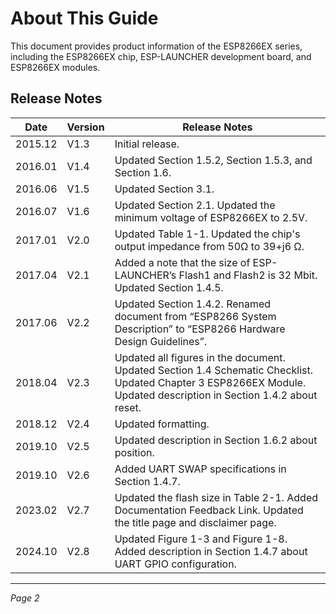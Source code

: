 # About This Guide

This document provides product information of the ESP8266EX series, including the ESP8266EX chip, ESP-LAUNCHER development board, and ESP8266EX modules.

## Release Notes

| Date    | Version | Release Notes                                                                                      |
|---------|---------|--------------------------------------------------------------------------------------------------|
| 2015.12 | V1.3    | Initial release.                                                                                  |
| 2016.01 | V1.4    | Updated Section 1.5.2, Section 1.5.3, and Section 1.6.                                           |
| 2016.06 | V1.5    | Updated Section 3.1.                                                                             |
| 2016.07 | V1.6    | Updated Section 2.1. Updated the minimum voltage of ESP8266EX to 2.5V.                           |
| 2017.01 | V2.0    | Updated Table 1-1. Updated the chip's output impedance from 50Ω to 39+j6 Ω.                      |
| 2017.04 | V2.1    | Added a note that the size of ESP-LAUNCHER’s Flash1 and Flash2 is 32 Mbit. Updated Section 1.4.5.|
| 2017.06 | V2.2    | Updated Section 1.4.2. Renamed document from “ESP8266 System Description” to “ESP8266 Hardware Design Guidelines”.|
| 2018.04 | V2.3    | Updated all figures in the document. Updated Section 1.4 Schematic Checklist. Updated Chapter 3 ESP8266EX Module. Updated description in Section 1.4.2 about reset.|
| 2018.12 | V2.4    | Updated formatting.                                                                             |
| 2019.10 | V2.5    | Updated description in Section 1.6.2 about position.                                            |
| 2019.10 | V2.6    | Added UART SWAP specifications in Section 1.4.7.                                               |
| 2023.02 | V2.7    | Updated the flash size in Table 2-1. Added Documentation Feedback Link. Updated the title page and disclaimer page.|
| 2024.10 | V2.8    | Updated Figure 1-3 and Figure 1-8. Added description in Section 1.4.7 about UART GPIO configuration.|

---

*Page 2*